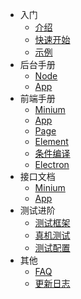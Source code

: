 <!-- docs/_sidebar.md -->

* 入门
  * [介绍](pages/readme.md)
  * [快速开始](pages/JavaScript/quick_start.md)
  * [示例](pages/JavaScript/sample.md)
* 后台手册
  * [Node](pages/JavaScript/api/Minium.md)
  * [App](pages/JavaScript/api/App.md)
* 前端手册
  * [Minium](pages/JavaScript/api/Minium.md)
  * [App](pages/JavaScript/api/App.md)
  * [Page](pages/JavaScript/api/Page.md)
  * [Element](pages/JavaScript/api/Element.md)
  * [条件编译](pages/JavaScript/api/Preprocess.md)
  * [Electron](pages/JavaScript/api/Electron.md)
* 接口文档
  * [Minium](pages/JavaScript/api/Minium.md)
  * [App](pages/JavaScript/api/App.md)
* 测试进阶
  * [测试框架](pages/JavaScript/framework/framework.md)
  * [真机测试](pages/JavaScript/framework/mobile.md)
  * [测试配置](pages/JavaScript/framework/config.md)
* 其他
  * [FAQ](pages/JavaScript/other/faq.md)
  * [更新日志](pages/JavaScript/other/update_log.md)
